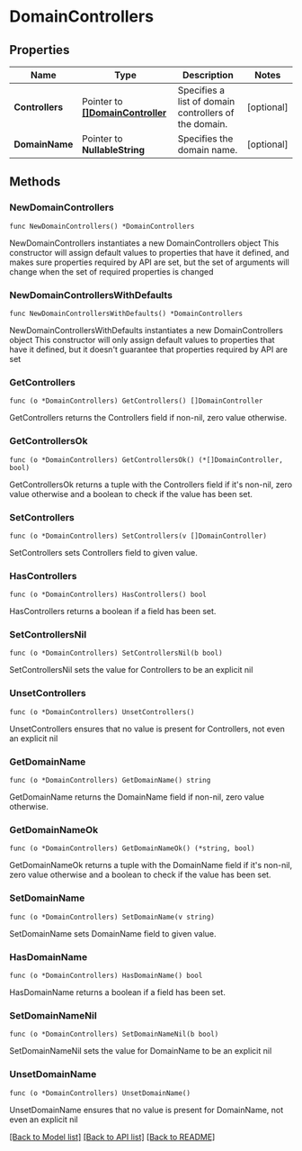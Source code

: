# DomainControllers

## Properties

Name | Type | Description | Notes
------------ | ------------- | ------------- | -------------
**Controllers** | Pointer to [**[]DomainController**](DomainController.md) | Specifies a list of domain controllers of the domain. | [optional] 
**DomainName** | Pointer to **NullableString** | Specifies the domain name. | [optional] 

## Methods

### NewDomainControllers

`func NewDomainControllers() *DomainControllers`

NewDomainControllers instantiates a new DomainControllers object
This constructor will assign default values to properties that have it defined,
and makes sure properties required by API are set, but the set of arguments
will change when the set of required properties is changed

### NewDomainControllersWithDefaults

`func NewDomainControllersWithDefaults() *DomainControllers`

NewDomainControllersWithDefaults instantiates a new DomainControllers object
This constructor will only assign default values to properties that have it defined,
but it doesn't guarantee that properties required by API are set

### GetControllers

`func (o *DomainControllers) GetControllers() []DomainController`

GetControllers returns the Controllers field if non-nil, zero value otherwise.

### GetControllersOk

`func (o *DomainControllers) GetControllersOk() (*[]DomainController, bool)`

GetControllersOk returns a tuple with the Controllers field if it's non-nil, zero value otherwise
and a boolean to check if the value has been set.

### SetControllers

`func (o *DomainControllers) SetControllers(v []DomainController)`

SetControllers sets Controllers field to given value.

### HasControllers

`func (o *DomainControllers) HasControllers() bool`

HasControllers returns a boolean if a field has been set.

### SetControllersNil

`func (o *DomainControllers) SetControllersNil(b bool)`

 SetControllersNil sets the value for Controllers to be an explicit nil

### UnsetControllers
`func (o *DomainControllers) UnsetControllers()`

UnsetControllers ensures that no value is present for Controllers, not even an explicit nil
### GetDomainName

`func (o *DomainControllers) GetDomainName() string`

GetDomainName returns the DomainName field if non-nil, zero value otherwise.

### GetDomainNameOk

`func (o *DomainControllers) GetDomainNameOk() (*string, bool)`

GetDomainNameOk returns a tuple with the DomainName field if it's non-nil, zero value otherwise
and a boolean to check if the value has been set.

### SetDomainName

`func (o *DomainControllers) SetDomainName(v string)`

SetDomainName sets DomainName field to given value.

### HasDomainName

`func (o *DomainControllers) HasDomainName() bool`

HasDomainName returns a boolean if a field has been set.

### SetDomainNameNil

`func (o *DomainControllers) SetDomainNameNil(b bool)`

 SetDomainNameNil sets the value for DomainName to be an explicit nil

### UnsetDomainName
`func (o *DomainControllers) UnsetDomainName()`

UnsetDomainName ensures that no value is present for DomainName, not even an explicit nil

[[Back to Model list]](../README.md#documentation-for-models) [[Back to API list]](../README.md#documentation-for-api-endpoints) [[Back to README]](../README.md)


